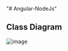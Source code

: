 "# Angular-NodeJs" 
## Class Diagram
![image](https://github.com/user-attachments/assets/80e27c0b-5e88-4abb-b2c1-5d517b3f7d64)
